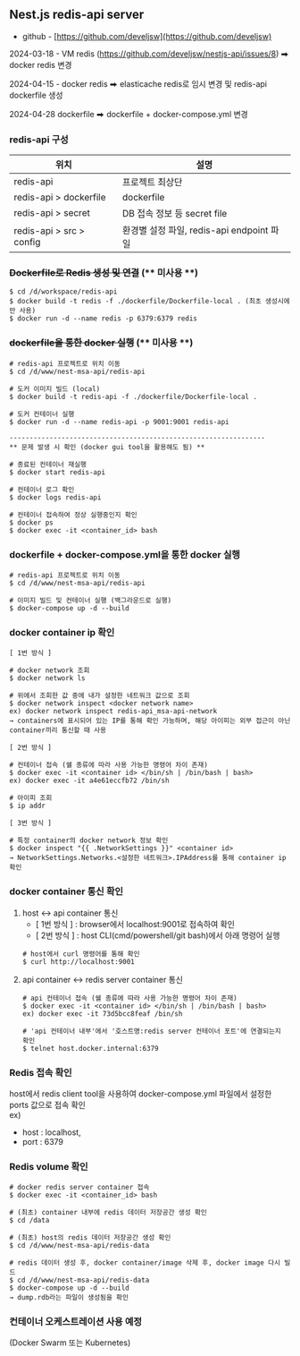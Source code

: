 
## Nest.js redis-api server
- github - [https://github.com/develjsw](https://github.com/develjsw)

2024-03-18 - VM redis (https://github.com/develjsw/nestjs-api/issues/8) ⮕ docker redis 변경

2024-04-15 - docker redis ⮕ elasticache redis로 임시 변경 및 redis-api dockerfile 생성

2024-04-28 dockerfile ⮕ dockerfile + docker-compose.yml 변경

### redis-api 구성

| 위치                        | 설명                                 |
|---------------------------|---------------------------------------|
| redis-api                | 프로젝트 최상단                          |
| redis-api > dockerfile   | dockerfile                            |
| redis-api > secret       | DB 접속 정보 등 secret file             |
| redis-api > src > config | 환경별 설정 파일, redis-api endpoint 파일 |

### ~~Dockerfile로 Redis 생성 및 연결~~ (** 미사용 **)
~~~
$ cd /d/workspace/redis-api
$ docker build -t redis -f ./dockerfile/Dockerfile-local . (최초 생성시에만 사용)
$ docker run -d --name redis -p 6379:6379 redis
~~~

### ~~dockerfile을 통한 docker 실행~~ (** 미사용 **)
~~~
# redis-api 프로젝트로 위치 이동
$ cd /d/www/nest-msa-api/redis-api

# 도커 이미지 빌드 (local)
$ docker build -t redis-api -f ./dockerfile/Dockerfile-local .

# 도커 컨테이너 실행
$ docker run -d --name redis-api -p 9001:9001 redis-api

----------------------------------------------------------------
** 문제 발생 시 확인 (docker gui tool을 활용해도 됨) **

# 종료된 컨테이너 재실행
$ docker start redis-api

# 컨테이너 로그 확인 
$ docker logs redis-api

# 컨테이너 접속하여 정상 실행중인지 확인
$ docker ps
$ docker exec -it <container_id> bash
~~~

### dockerfile + docker-compose.yml을 통한 docker 실행
~~~
# redis-api 프로젝트로 위치 이동
$ cd /d/www/nest-msa-api/redis-api

# 이미지 빌드 및 컨테이너 실행 (백그라운드로 실행)
$ docker-compose up -d --build
~~~

### docker container ip 확인
~~~
[ 1번 방식 ]

# docker network 조회
$ docker network ls

# 위에서 조회한 값 중에 내가 설정한 네트워크 값으로 조회
$ docker network inspect <docker network name>
ex) docker network inspect redis-api_msa-api-network
→ containers에 표시되어 있는 IP를 통해 확인 가능하며, 해당 아이피는 외부 접근이 아닌 container끼리 통신할 때 사용
~~~
~~~
[ 2번 방식 ]

# 컨테이너 접속 (쉘 종류에 따라 사용 가능한 명령어 차이 존재)
$ docker exec -it <container id> </bin/sh | /bin/bash | bash>
ex) docker exec -it a4e61eccfb72 /bin/sh

# 아이피 조회
$ ip addr
~~~
~~~
[ 3번 방식 ]

# 특정 container의 docker network 정보 확인
$ docker inspect "{{ .NetworkSettings }}" <container id>
→ NetworkSettings.Networks.<설정한 네트워크>.IPAddress를 통해 container ip 확인
~~~

### docker container 통신 확인
1. host ↔ api container 통신
    - [ 1번 방식 ] : browser에서 localhost:9001로 접속하여 확인
    - [ 2번 방식 ] : host CLI(cmd/powershell/git bash)에서 아래 명령어 실행
   ~~~
   # host에서 curl 명령어를 통해 확인
   $ curl http://localhost:9001
   ~~~ 
2. api container ↔ redis server container 통신
   ~~~
   # api 컨테이너 접속 (쉘 종류에 따라 사용 가능한 명령어 차이 존재)
   $ docker exec -it <container id> </bin/sh | /bin/bash | bash>
   ex) docker exec -it 73d5bcc8feaf /bin/sh
   
   # 'api 컨테이너 내부'에서 '호스트명:redis server 컨테이너 포트'에 연결되는지 확인
   $ telnet host.docker.internal:6379
   ~~~

### Redis 접속 확인
host에서 redis client tool을 사용하여 docker-compose.yml 파일에서 설정한 ports 값으로 접속 확인   
ex)
- host : localhost,
- port : 6379

### Redis volume 확인
~~~
# docker redis server container 접속
$ docker exec -it <container_id> bash

# (최초) container 내부에 redis 데이터 저장공간 생성 확인
$ cd /data

# (최초) host의 redis 데이터 저장공간 생성 확인
$ cd /d/www/nest-msa-api/redis-data

# redis 데이터 생성 후, docker container/image 삭제 후, docker image 다시 빌드
$ cd /d/www/nest-msa-api/redis-data
$ docker-compose up -d --build
→ dump.rdb라는 파일이 생성됨을 확인
~~~

### 컨테이너 오케스트레이션 사용 예정
(Docker Swarm 또는 Kubernetes)